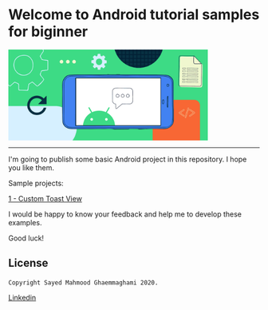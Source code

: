 # Welcome to Android tutorial samples for biginner

<img width="400"  alt="Android tutorial samples for biginner" align="middle" src="./readmeImage.png" />
<hr>
I'm going to publish some basic Android project in this repository. I hope you like them.

Sample projects:

[1 - Custom Toast View](https://github.com/mahmood-ghaem/AndroidTutorialSamples_Biginner/wiki/Custom-Toast-View)


I would be happy to know your feedback and help me to develop these examples.

Good luck!







## License
```
Copyright Sayed Mahmood Ghaemmaghami 2020.
```
[Linkedin](https://www.linkedin.com/in/mahmood-ghaemmaghami)
